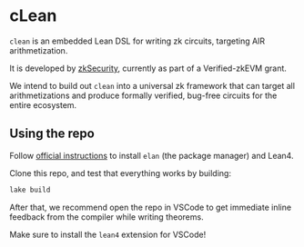 # cLean

`clean` is an embedded Lean DSL for writing zk circuits, targeting AIR arithmetization.

It is developed by [zkSecurity](https://zksecurity.xyz/), currently as part of a Verified-zkEVM grant.

We intend to build out `clean` into a universal zk framework that can target all arithmetizations and produce formally verified, bug-free circuits for the entire ecosystem.

## Using the repo

Follow [official instructions](https://lean-lang.org/lean4/doc/setup.html) to install `elan` (the package manager) and Lean4.

Clone this repo, and test that everything works by building:

```bash
lake build
```

After that, we recommend open the repo in VSCode to get immediate inline feedback from the compiler while writing theorems.

Make sure to install the `lean4` extension for VSCode!
